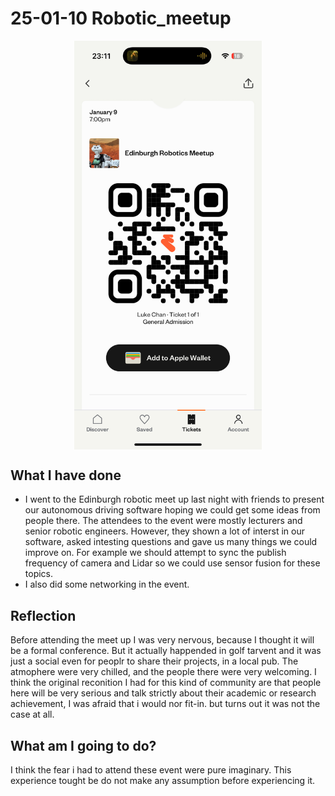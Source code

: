 # 25-01-10 Robotic_meetup
<img src="../evidence/robotic_meetup.PNG" width="300" style="display: block; margin: auto;">

## What I have done
- I went to the Edinburgh robotic meet up last night with friends to present our autonomous driving software hoping we could get some ideas from people there. The attendees to the event were mostly lecturers and senior robotic engineers. However, they shown a lot of interst in our software, asked intesting questions and gave us many things we could improve on. For example we should attempt to sync the publish frequency of camera and Lidar so we could use sensor fusion for these topics. 
- I also did some networking in the event.

## Reflection
Before attending the meet up I was very nervous, because I thought it will be a formal conference. But it actually happended in golf tarvent and it was just a social even for peoplr to share their projects, in a local pub. The atmophere were very chilled, and the people there were very welcoming. I think the original reconition I had for this kind of community are that people here will be very serious and talk strictly about their academic or research achievement, I was afraid that i would nor fit-in. but turns out it was not the case at all.

## What am I going to do?
I think the fear i had to attend these event were pure imaginary. This experience tought be do not make any assumption before experiencing it.